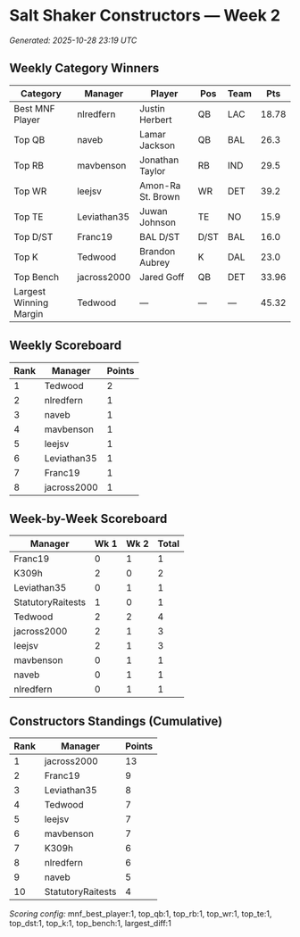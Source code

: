 # Salt Shaker Constructors — Week 2
_Generated: 2025-10-28 23:19 UTC_

## Weekly Category Winners
| Category | Manager | Player | Pos | Team | Pts |
|---|---|---|---|---|---|
| Best MNF Player | nlredfern | Justin Herbert | QB | LAC | 18.78 |
| Top QB | naveb | Lamar Jackson | QB | BAL | 26.3 |
| Top RB | mavbenson | Jonathan Taylor | RB | IND | 29.5 |
| Top WR | leejsv | Amon-Ra St. Brown | WR | DET | 39.2 |
| Top TE | Leviathan35 | Juwan Johnson | TE | NO | 15.9 |
| Top D/ST | Franc19 | BAL D/ST | D/ST | BAL | 16.0 |
| Top K | Tedwood | Brandon Aubrey | K | DAL | 23.0 |
| Top Bench | jacross2000 | Jared Goff | QB | DET | 33.96 |
| Largest Winning Margin | Tedwood | — | — | — | 45.32 |

## Weekly Scoreboard
| Rank | Manager | Points |
|---|---|---|
| 1 | Tedwood | 2 |
| 2 | nlredfern | 1 |
| 3 | naveb | 1 |
| 4 | mavbenson | 1 |
| 5 | leejsv | 1 |
| 6 | Leviathan35 | 1 |
| 7 | Franc19 | 1 |
| 8 | jacross2000 | 1 |

## Week-by-Week Scoreboard
| Manager | Wk 1 | Wk 2 | Total |
|---|---|---|---|
| Franc19 | 0 | 1 | 1 |
| K309h | 2 | 0 | 2 |
| Leviathan35 | 0 | 1 | 1 |
| StatutoryRaitests | 1 | 0 | 1 |
| Tedwood | 2 | 2 | 4 |
| jacross2000 | 2 | 1 | 3 |
| leejsv | 2 | 1 | 3 |
| mavbenson | 0 | 1 | 1 |
| naveb | 0 | 1 | 1 |
| nlredfern | 0 | 1 | 1 |

## Constructors Standings (Cumulative)
| Rank | Manager | Points |
|---|---|---|
| 1 | jacross2000 | 13 |
| 2 | Franc19 | 9 |
| 3 | Leviathan35 | 8 |
| 4 | Tedwood | 7 |
| 5 | leejsv | 7 |
| 6 | mavbenson | 7 |
| 7 | K309h | 6 |
| 8 | nlredfern | 6 |
| 9 | naveb | 5 |
| 10 | StatutoryRaitests | 4 |

_Scoring config:_ mnf_best_player:1, top_qb:1, top_rb:1, top_wr:1, top_te:1, top_dst:1, top_k:1, top_bench:1, largest_diff:1

